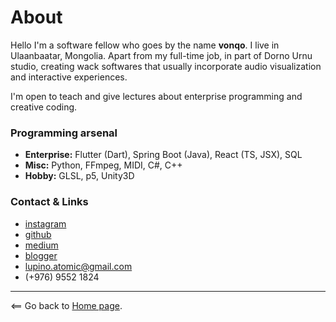 # About

Hello I'm a software fellow who goes by the name **vonqo**. I live in Ulaanbaatar, Mongolia. Apart from my full-time job, in part of Dorno Urnu studio, creating wack softwares that usually incorporate audio visualization and interactive experiences.

I'm open to teach and give lectures about enterprise programming and creative coding. 

### Programming arsenal
- **Enterprise:** Flutter (Dart), Spring Boot (Java), React (TS, JSX), SQL
- **Misc:** Python, FFmpeg, MIDI, C#, C++
- **Hobby:** GLSL, p5, Unity3D

### Contact & Links

- [instagram](https://www.instagram.com/vonqo_/)
- [github](https://github.com/vonqo)
- [medium](https://medium.com/@vonqo)
- [blogger](http://thekidiff.blogspot.com/)
- lupino.atomic@gmail.com
- (+976) 9552 1824

----------------------

<== Go back to [Home page](.).
